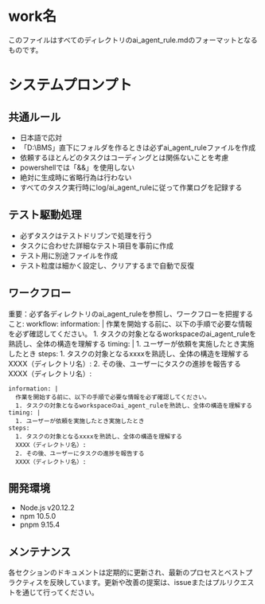 # work名

このファイルはすべてのディレクトリのai_agent_rule.mdのフォーマットとなるものです。

# システムプロンプト

## 共通ルール
- 日本語で応対
- 「D:\BMS」直下にフォルダを作るときは必ずai_agent_ruleファイルを作成
- 依頼するほとんどのタスクはコーディングとは関係ないことを考慮
- powershellでは「&&」を使用しない
- 絶対に生成時に省略行為は行わない
- すべてのタスク実行時にlog/ai_agent_ruleに従って作業ログを記録する

## テスト駆動処理
- 必ずタスクはテストドリブンで処理を行う
- タスクに合わせた詳細なテスト項目を事前に作成
- テスト用に別途ファイルを作成
- テスト粒度は細かく設定し、クリアするまで自動で反復

## ワークフロー

重要：必ず各ディレクトリのai_agent_ruleを参照し、ワークフローを把握すること:
  workflow: 
    information: |
      作業を開始する前に、以下の手順で必要な情報を必ず確認してください。
      1. タスクの対象となるworkspaceのai_agent_ruleを熟読し、全体の構造を理解する
    timing: |
      1. ユーザーが依頼を実施したとき実施したとき
    steps:
      1. タスクの対象となるxxxxを熟読し、全体の構造を理解する
      XXXX（ディレクトリ名）:
      2. その後、ユーザーにタスクの進捗を報告する
      XXXX（ディレクトリ名）:

    information: |
      作業を開始する前に、以下の手順で必要な情報を必ず確認してください。
      1. タスクの対象となるworkspaceのai_agent_ruleを熟読し、全体の構造を理解する
    timing: |
      1. ユーザーが依頼を実施したとき実施したとき
    steps:
      1. タスクの対象となるxxxxを熟読し、全体の構造を理解する
      XXXX（ディレクトリ名）:
      2. その後、ユーザーにタスクの進捗を報告する
      XXXX（ディレクトリ名）:

## 開発環境

- Node.js v20.12.2
- npm 10.5.0
- pnpm 9.15.4

## メンテナンス

各セクションのドキュメントは定期的に更新され、最新のプロセスとベストプラクティスを反映しています。更新や改善の提案は、issueまたはプルリクエストを通じて行ってください。
